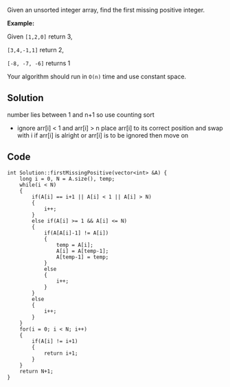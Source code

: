 <div ng-bind-html="trustedHtml" class="ng-binding"><p>Given an unsorted integer array, find the first missing positive integer.</p>
<p><strong>Example:</strong></p>
<p>Given <code>[1,2,0]</code> return 3,</p>
<p><code>[3,4,-1,1]</code> return 2, </p>
<p><code>[-8, -7, -6]</code> returns 1 </p>
<p>Your algorithm should run in <code>O(n)</code> time and use constant space.</p></div>

## Solution
number lies between 1 and n+1
so use counting sort
- ignore arr[i] < 1 and arr[i] > n
place arr[i] to its correct position and swap with i
if arr[i] is alright or arr[i] is to be ignored then move on

## Code
```
int Solution::firstMissingPositive(vector<int> &A) {
    long i = 0, N = A.size(), temp;
    while(i < N)
    {
        if(A[i] == i+1 || A[i] < 1 || A[i] > N)
        {
            i++;
        }
        else if(A[i] >= 1 && A[i] <= N)
        {
            if(A[A[i]-1] != A[i])
            {
                temp = A[i];
                A[i] = A[temp-1];
                A[temp-1] = temp;
            }
            else
            {
                i++;
            }
        }
        else
        {
            i++;
        }
    }
    for(i = 0; i < N; i++)
    {
        if(A[i] != i+1)
        {
            return i+1;
        }
    }
    return N+1;
}
```